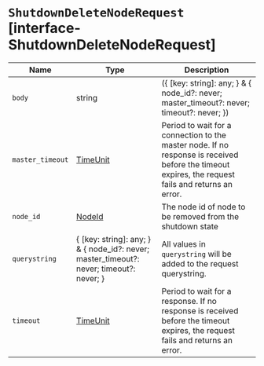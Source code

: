 # `ShutdownDeleteNodeRequest` [interface-ShutdownDeleteNodeRequest]

| Name | Type | Description |
| - | - | - |
| `body` | string | ({ [key: string]: any; } & { node_id?: never; master_timeout?: never; timeout?: never; }) | All values in `body` will be added to the request body. |
| `master_timeout` | [TimeUnit](./TimeUnit.md) | Period to wait for a connection to the master node. If no response is received before the timeout expires, the request fails and returns an error. |
| `node_id` | [NodeId](./NodeId.md) | The node id of node to be removed from the shutdown state |
| `querystring` | { [key: string]: any; } & { node_id?: never; master_timeout?: never; timeout?: never; } | All values in `querystring` will be added to the request querystring. |
| `timeout` | [TimeUnit](./TimeUnit.md) | Period to wait for a response. If no response is received before the timeout expires, the request fails and returns an error. |
